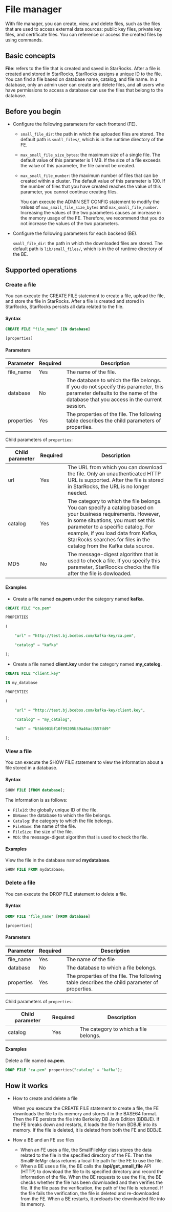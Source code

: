 # File manager

With file manager, you can create, view, and delete files, such as the files that are used to access external data sources: public key files, private key files, and certificate files. You can reference or access the created files by using commands.

## Basic concepts

**File**: refers to the file that is created and saved in StarRocks. After a file is created and stored in StarRocks, StarRocks assigns a unique ID to the file. You can find a file based on database name, catalog, and file name. In a database, only an admin user can create and delete files, and all users who have permissions to access a database can use the files that belong to the database.

## Before you begin

- Configure the following parameters for each frontend (FE).

  - `small_file_dir`: the path in which the uploaded files are stored. The default path is `small_files/`, which is in the runtime directory of the FE.

  - `max_small_file_size_bytes`: the maximum size of a single file. The default value of this parameter is 1 MB. If the size of a file exceeds the value of this parameter, the file cannot be created.

  - `max_small_file_number`: the maximum number of files that can be created within a cluster. The default value of this parameter is 100. If the number of files that you have created reaches the value of this parameter, you cannot continue creating files.

    You can execute the ADMIN SET CONFIG statement to modify the values of `max_small_file_size_bytes` and `max_small_file_number`. Increasing the values of the two parameters causes an increase in the memory usage of the FE. Therefore, we recommend that you do not increase the values of the two parameters.

- Configure the following parameters for each backend (BE).

  `small_file_dir`: the path in which the downloaded files are stored. The default path is `lib/small_files/`, which is in the of runtime directory of the BE.

## Supported operations

### Create a file

You can execute the CREATE FILE statement to create a file, upload the file, and store the file in StarRocks. After a file is created and stored in StarRocks, StarRocks persists all data related to the file.

#### Syntax

```SQL
CREATE FILE "file_name" [IN database]

[properties]
```

#### Parameters

| **Parameter** | **Required** | **Description**                                              |
| ------------- | ------------ | ------------------------------------------------------------ |
| file_name     | Yes          | The name of the file.                                        |
| database      | No           | The database to which the file belongs. If you do not specify this parameter, this parameter defaults to the name of the database that you access in the current session. |
| properties    | Yes          | The properties of the file. The following table describes the child parameters of properties. |

Child parameters of `properties`:

| **Child parameter** | **Required** | **Description**                                              |
| ------------------- | ------------ | ------------------------------------------------------------ |
| url                 | Yes          | The URL from which you can download the file. Only an unauthenticated HTTP URL is supported. After the file is stored in StarRocks, the URL is no longer needed. |
| catalog             | Yes          | The category to which the file belongs. You can specify a catalog based on your business requirements. However, in some situations, you must set this parameter to a specific catalog. For example, if you load data from Kafka, StarRocks searches for files in the catalog from the Kafka data source. |
| MD5                 | No           | The message-digest algorithm that is used to check a file. If you specify this parameter, StarRoocks checks the file after the file is dowloaded. |

#### Examples

- Create a file named **ca.pem** under the category named **kafka**.

```SQL
CREATE FILE "ca.pem"

PROPERTIES

(

    "url" = "http://test.bj.bcebos.com/kafka-key/ca.pem",

    "catalog" = "kafka"

);
```

- Create a file named **client.key** under the category named **my_catelog**.

```SQL
CREATE FILE "client.key"

IN my_database

PROPERTIES

(

    "url" = "http://test.bj.bcebos.com/kafka-key/client.key",

    "catalog" = "my_catalog",

    "md5" = "b5bb901bf10f99205b39a46ac3557dd9"

);
```

### View a file

You can execute the SHOW FILE statement to view the information about a file stored in a database.

#### Syntax

```SQL
SHOW FILE [FROM database];
```

The information is as follows:

- `FileId`: the globally unique ID of the file.
- `DbName`: the database to which the file belongs.
- `Catalog`: the category to which the file belongs.
- `FileName`: the name of the file.
- `FileSize`: the size of the file.
- `MD5`: the message-digest algorithm that is used to check the file.

#### Examples

View the file in the database named **mydatabase**.

```SQL
SHOW FILE FROM mydatabase;
```

### Delete a file

You can execute the DROP FILE statement to delete a file.

#### Syntax

```SQL
DROP FILE "file_name" [FROM database]

[properties]
```

#### Parameters

| **Parameter** | **Required** | **Description**                                              |
| ------------- | ------------ | ------------------------------------------------------------ |
| file_name     | Yes          | The name of the file                                         |
| database      | No           | The database to which a file belongs.                        |
| properties    | Yes          | The properties of the file. The following table describes the child parameter of properties. |

Child parameters of `properties`:

| **Child parameter** | **Required** | **Description**                       |
| ------------------- | ------------ | ------------------------------------- |
| catalog             | Yes          | The category to which a file belongs. |

#### Examples

Delete a file named **ca.pem**.

```SQL
DROP FILE "ca.pem" properties("catalog" = "kafka");
```

## How it works

- How to create and delete a file

  When you execute the CREATE FILE statement to create a file, the FE downloads the file to its memory and stores it in the BASE64 format. Then the FE persists the file into Berkeley DB Java Edition (BDBJE). If the FE breaks down and restarts, it loads the file from BDBJE into its memory. If the file is deleted, it is deleted from both the FE and BDBJE.

- How a BE and an FE use files
  - When an FE uses a file, the SmallFileMgr class stores the data related to the file in the specified directory of the FE. Then the SmallFileMgr class returns a local file path for the FE to use the file.
  - When a BE uses a file, the BE calls the **/api/get_small_file** API (HTTP) to download the file to its specified directory and record the information of the file. When the BE requests to use the file, the BE checks whether the file has been downloaded and then verifies the file. If the file pass the verification, the path of the file is returned. If the file fails the verification, the file is deleted and re-downloaded from the FE. When a BE restarts, it preloads the downloaded file into its memory.
